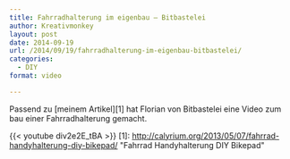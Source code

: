 ```yaml
---
title: Fahrradhalterung im eigenbau – Bitbastelei
author: Kreativmonkey
layout: post
date: 2014-09-19
url: /2014/09/19/fahrradhalterung-im-eigenbau-bitbastelei/
categories:
  - DIY
format: video

---
```

Passend zu [meinem Artikel][1] hat Florian von Bitbastelei eine Video zum bau einer Fahrradhalterung gemacht.

{{< youtube div2e2E_tBA >}}
 [1]: http://calyrium.org/2013/05/07/fahrrad-handyhalterung-diy-bikepad/ "Fahrrad Handyhalterung DIY Bikepad"
